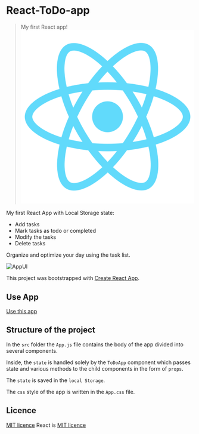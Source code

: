 # React-ToDo-app
> My first React app!
![React](build/logo512.png)

My first React App with Local Storage state:
- Add tasks
- Mark tasks as todo or completed
- Modify the tasks
- Delete tasks

Organize and optimize your day using the task list.

![AppUI](app-ui.jpg)

This project was bootstrapped with [Create React App](https://github.com/facebook/create-react-app).


## Use App
[Use this app](denielden.github.io/react-todo-app)


## Structure of the project
In the `src` folder the `App.js` file contains the body of the app divided into several components.

Inside, the `state` is handled solely by the `ToDoApp` component which passes state and various methods to the child components in the form of `props`.

The `state` is saved in the `local Storage`.

The `css` style of the app is written in the `App.css` file. 


## Licence 
[MIT licence](https://github.com/denielden/React-ToDo-app/blob/main/LICENSE)
React is [MIT licence](https://github.com/facebook/react/blob/main/LICENSE)